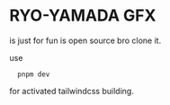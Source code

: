 # RYO-YAMADA GFX
is just for fun is open source bro clone it.

use 
```
  pnpm dev 
```
for activated tailwindcss building.
